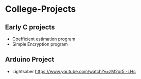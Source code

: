 # College-Projects
## Early C projects

* Coefficient estimation program
* Simple Encryption program

## Arduino Project
* Lightsaber https://www.youtube.com/watch?v=zM2or5i-LHc
